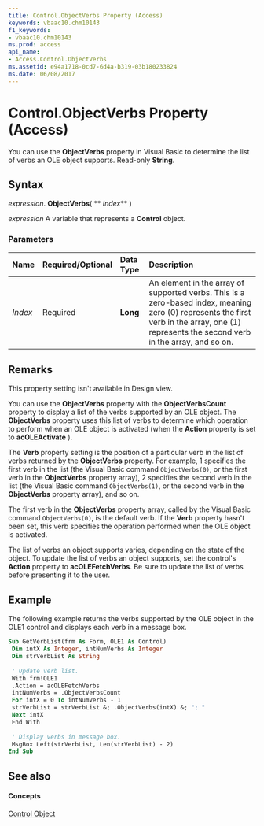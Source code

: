```yaml
---
title: Control.ObjectVerbs Property (Access)
keywords: vbaac10.chm10143
f1_keywords:
- vbaac10.chm10143
ms.prod: access
api_name:
- Access.Control.ObjectVerbs
ms.assetid: e94a1718-0cd7-6d4a-b319-03b180233824
ms.date: 06/08/2017
---
```



# Control.ObjectVerbs Property (Access)

You can use the **ObjectVerbs** property in Visual Basic to determine the list of verbs an OLE object supports. Read-only **String**.


## Syntax

 _expression_. **ObjectVerbs**( ** _Index_** )

 _expression_ A variable that represents a **Control** object.


### Parameters



|**Name**|**Required/Optional**|**Data Type**|**Description**|
|:-----|:-----|:-----|:-----|
| _Index_|Required|**Long**|An element in the array of supported verbs. This is a zero-based index, meaning zero (0) represents the first verb in the array, one (1) represents the second verb in the array, and so on.|

## Remarks

This property setting isn't available in Design view.

You can use the **ObjectVerbs** property with the **ObjectVerbsCount** property to display a list of the verbs supported by an OLE object. The **ObjectVerbs** property uses this list of verbs to determine which operation to perform when an OLE object is activated (when the **Action** property is set to **acOLEActivate** ).

The **Verb** property setting is the position of a particular verb in the list of verbs returned by the **ObjectVerbs** property. For example, 1 specifies the first verb in the list (the Visual Basic command `ObjectVerbs(0)`, or the first verb in the **ObjectVerbs** property array), 2 specifies the second verb in the list (the Visual Basic command `ObjectVerbs(1)`, or the second verb in the **ObjectVerbs** property array), and so on.

The first verb in the **ObjectVerbs** property array, called by the Visual Basic command `ObjectVerbs(0)`, is the default verb. If the **Verb** property hasn't been set, this verb specifies the operation performed when the OLE object is activated.

The list of verbs an object supports varies, depending on the state of the object. To update the list of verbs an object supports, set the control's **Action** property to **acOLEFetchVerbs**. Be sure to update the list of verbs before presenting it to the user.


## Example

The following example returns the verbs supported by the OLE object in the OLE1 control and displays each verb in a message box.


```vb
Sub GetVerbList(frm As Form, OLE1 As Control) 
 Dim intX As Integer, intNumVerbs As Integer 
 Dim strVerbList As String 
 
 ' Update verb list. 
 With frm!OLE1 
 .Action = acOLEFetchVerbs 
 intNumVerbs = .ObjectVerbsCount 
 For intX = 0 To intNumVerbs - 1 
 strVerbList = strVerbList &; .ObjectVerbs(intX) &; "; " 
 Next intX 
 End With 
 
 ' Display verbs in message box. 
 MsgBox Left(strVerbList, Len(strVerbList) - 2) 
End Sub
```


## See also


#### Concepts


[Control Object](control-object-access.md)

